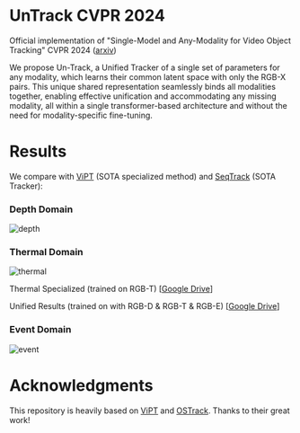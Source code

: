 # UnTrack CVPR 2024

Official implementation of "Single-Model and Any-Modality for Video Object Tracking" CVPR 2024 ([arxiv](https://arxiv.org/abs/2311.15851))

We propose Un-Track, a Unified Tracker of a single set of parameters for any modality, which learns their common latent space with only the RGB-X pairs. This unique shared representation seamlessly binds all modalities together, enabling effective unification and accommodating any missing modality, all within a single transformer-based architecture and without the need for modality-specific fine-tuning. 

# Results

We compare with [ViPT](https://github.com/jiawen-zhu/ViPT) (SOTA specialized method) and [SeqTrack](https://github.com/microsoft/VideoX/tree/master/SeqTrack) (SOTA Tracker):

### Depth Domain

![depth](https://github.com/Zongwei97/UnTrack/assets/56023848/6a6404a3-04dd-42e4-bab4-597b80dbbb28)

### Thermal Domain

![thermal](https://github.com/Zongwei97/UnTrack/assets/56023848/30c49f81-54c3-455e-8b29-de3b3cbe412e)

Thermal Specialized (trained on RGB-T) [[Google Drive](https://drive.google.com/file/d/14l1gnVGuh-vV1uVYrw4cNTKeoSOkJE0_/view?usp=sharing)]

Unified Results (trained on with RGB-D & RGB-T & RGB-E) [[Google Drive](https://drive.google.com/file/d/1sXfvwM9MaeXTjkmzrHfohogQT0EsQIf3/view?usp=sharing)]

### Event Domain

![event](https://github.com/Zongwei97/UnTrack/assets/56023848/4b5ba910-d3d8-45e5-9404-96726e416ea0)


# Acknowledgments
This repository is heavily based on [ViPT](https://github.com/jiawen-zhu/ViPT) and [OSTrack](https://github.com/botaoye/OSTrack). Thanks to their great work!

